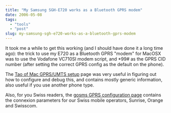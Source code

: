 ```yaml
---
title: "My Samsung SGH-E720 works as a Bluetooth GPRS modem"
date: 2006-05-08
tags: 
  - "tools"
  - "post"
slug: my-samsung-sgh-e720-works-as-a-bluetooth-gprs-modem
---
```


It took me a while to get this working (and I should have done it a long time ago): the trick to use my E720 as a Bluetooth GPRS "modem" for MacOSX was to use the Vodafone VC710SI modem script, and \*99# as the GPRS CID number (after setting the correct GPRS config as the default on the phone).

The [Tao of Mac GPRS/UMTS setup](http://the.taoofmac.com/space/HOWTO/Setup%20GPRS/UMTS%20Access%20on%20a%20Mac) page was very useful in figuring out how to configure and debug this, and contains mostly generic information, also useful if you use another phone type.

Also, for you Swiss readers, the [gosms GPRS configuration page](http://www.gosms.ch/config.php) contains the connexion parameters for our Swiss mobile operators, Sunrise, Orange and Swisscom.
